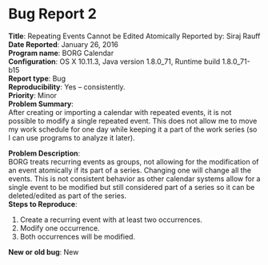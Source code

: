 # Bug Report 2
**Title**: Repeating Events Cannot be Edited Atomically Reported by: Siraj Rauff  
**Date Reported**: January 26, 2016  
**Program name**: BORG Calendar  
**Configuration**: OS X 10.11.3, Java version 1.8.0_71, Runtime build 1.8.0_71-b15   
**Report type**: Bug  
**Reproducibility**: Yes – consistently.  
**Priority**: Minor  
**Problem Summary**:  
After creating or importing a calendar with repeated events, it is not possible to modify a single repeated event. This does not allow me to move my work schedule for one day while keeping it a part of the work series (so I can use programs to analyze it later).  

**Problem Description**:  
BORG treats recurring events as groups, not allowing for the modification of an event atomically if its part of a series. Changing one will change all the events. This is not consistent behavior as other calendar systems allow for a single event to be modified but still considered part of a series so it can be deleted/edited as part of the series.  
**Steps to Reproduce**:  
1. Create a recurring event with at least two occurrences.  
2. Modify one occurrence.  
3. Both occurrences will be modified.  

**New or old bug**: New
